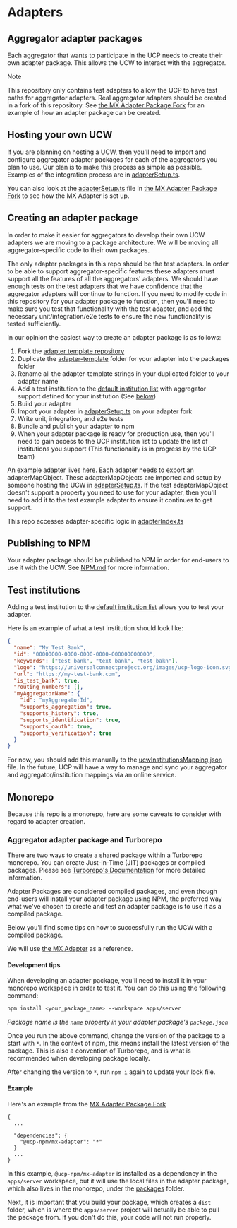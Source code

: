 # Adapters

## Aggregator adapter packages

Each aggregator that wants to participate in the UCP needs to create their own adapter package. This allows the UCW to interact with the aggregator.

> [!NOTE]  
> This repository only contains test adapters to allow the UCP to have test paths for aggregator adapters. Real aggregator adapters should be created in a fork of this repository. See [the MX Adapter Package Fork](https://github.com/Universal-Connect-Project/ucw-adapter-mx) for an example of how an adapter package can be created.

## Hosting your own UCW

If you are planning on hosting a UCW, then you'll need to import and configure aggregator adapter packages for each of the aggregators you plan to use. Our plan is to make this process as simple as possible. Examples of the integration process are in [adapterSetup.ts](./apps/server/src/adapterSetup.ts).

You can also look at the [adapterSetup.ts](https://github.com/Universal-Connect-Project/ucw-adapter-mx/blob/main/apps/server/src/adapterSetup.ts) file in [the MX Adapter Package Fork](https://github.com/Universal-Connect-Project/ucw-adapter-mx) to see how the MX Adapter is set up.

## Creating an adapter package

In order to make it easier for aggregators to develop their own UCW adapters we are moving to a package architecture. We will be moving all aggregator-specific code to their own packages.

The only adapter packages in this repo should be the test adapters. In order to be able to support aggregator-specific features these adapters must support all the features of all the aggregators' adapters. We should have enough tests on the test adapters that we have confidence that the aggregator adapters will continue to function. If you need to modify code in this repository for your adapter package to function, then you'll need to make sure you test that functionality with the test adapter, and add the necessary unit/integration/e2e tests to ensure the new functionality is tested sufficiently.

In our opinion the easiest way to create an adapter package is as follows:

1. Fork the [adapter template repository](https://github.com/Universal-Connect-Project/ucw-adapter-template)
1. Duplicate the [adapter-template](https://github.com/Universal-Connect-Project/ucw-adapter-template/tree/main/packages/template-adapter) folder for your adapter into the packages folder
1. Rename all the adapter-template strings in your duplicated folder to your adapter name
1. Add a test institution to the [default institution list](./apps/server/cachedDefaults/ucwInstitutionsMapping.json) with aggregator support defined for your institution (See [below](#test-institutions))
1. Build your adapter
1. Import your adapter in [adapterSetup.ts](./apps/server/src/adapterSetup.ts) on your adapter fork
1. Write unit, integration, and e2e tests
1. Bundle and publish your adapter to npm
1. When your adapter package is ready for production use, then you'll need to gain access to the UCP institution list to update the list of institutions you support (This functionality is in progress by the UCP team)

An example adapter lives [here](./apps/server/src/test-adapter/index.ts). Each adapter needs to export an adapterMapObject. These adapterMapObjects are imported and setup by someone hosting the UCW in [adapterSetup.ts](./apps/server/src/adapterSetup.ts). If the test adapterMapObject doesn't support a property you need to use for your adapter, then you'll need to add it to the test example adapter to ensure it continues to get support.

This repo accesses adapter-specific logic in [adapterIndex.ts](./apps/server/src/adapterIndex.ts)

## Publishing to NPM

Your adapter package should be published to NPM in order for end-users to use it with the UCW. See [NPM.md](./NPM.md) for more information.

## Test institutions

Adding a test institution to the [default institution list](./apps/server/cachedDefaults/ucwInstitutionsMapping.json) allows you to test your adapter.

Here is an example of what a test institution should look like:

```json
{
  "name": "My Test Bank",
  "id": "00000000-0000-0000-0000-000000000000",
  "keywords": ["test bank", "text bank", "test bakn"],
  "logo": "https://universalconnectproject.org/images/ucp-logo-icon.svg",
  "url": "https://my-test-bank.com",
  "is_test_bank": true,
  "routing_numbers": [],
  "myAggregatorName": {
    "id": "myAggregatorId",
    "supports_aggregation": true,
    "supports_history": true,
    "supports_identification": true,
    "supports_oauth": true,
    "supports_verification": true
  }
}
```

For now, you should add this manually to the [ucwInstitutionsMapping.json](./apps/server/cachedDefaults/ucwInstitutionsMapping.json) file. In the future, UCP will have a way to manage and sync your aggregator and aggregator/institution mappings via an online service.

## Monorepo

Because this repo is a monorepo, here are some caveats to consider with regard to adapter creation.

### Aggregator adapter package and Turborepo

There are two ways to create a shared package within a Turborepo monorepo. You can create Just-in-Time (JIT) packages or compiled packages. Please see [Turborepo's Documentation](https://turbo.build/repo/docs/core-concepts/internal-packages#compiled-packages) for more detailed information.

Adapter Packages are considered compiled packages, and even though end-users will install your adapter package using NPM, the preferred way what we've chosen to create and test an adapter package is to use it as a compiled package.

Below you'll find some tips on how to successfully run the UCW with a compiled package.

We will use [the MX Adapter](https://github.com/Universal-Connect-Project/ucw-adapter-mx/tree/main/packages/mx-adapter) as a reference.

#### Development tips

When developing an adapter package, you'll need to install it in your monorepo workspace in order to test it. You can do this using the following command:

```bash
npm install <your_package_name> --workspace apps/server
```

_Package name is the `name` property in your adapter package's `package.json`_

Once you run the above command, change the version of the package to a start with `*`. In the context of npm, this means install the latest version of the package. This is also a convention of Turborepo, and is what is recommended when developing package locally.

After changing the version to `*`, run `npm i` again to update your lock file.

#### Example

Here's an example from the [MX Adapter Package Fork](https://github.com/Universal-Connect-Project/ucw-adapter-mx/blob/main/apps/server/package.json)

```
{
  ...

  "dependencies": {
    "@ucp-npm/mx-adapter": "*"
  }
  ...
}
```

In this example, `@ucp-npm/mx-adapter` is installed as a dependency in the `apps/server` workspace, but it will use the local files in the adapter package, which also lives in the monorepo, under the [packages](./packages) folder.

Next, it is important that you build your package, which creates a `dist` folder, which is where the `apps/server` project will actually be able to pull the package from. If you don't do this, your code will not run properly.
